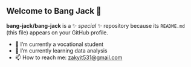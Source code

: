 ## Welcome to Bang Jack 👋
<!--- -->
**bang-jack/bang-jack** is a ✨ _special_ ✨ repository because its `README.md` (this file) appears on your GitHub profile.

- 🔭 I’m currently a vocational student
- 🌱 I’m currently learning data analysis
- 📫 How to reach me: zakyit531@gmail.com

<!--- 
👯 I’m looking to collaborate on ...
- 🤔 I’m looking for help with ...
- 💬 Ask me about
- ⚡ Fun fact: ...
- 😄 Pronouns: ...
-->
